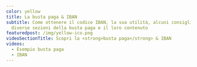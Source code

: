 ```yaml
---
color: yellow
title: La busta paga & IBAN
subtitle: Come ottenere il codice IBAN, la sua utilità, alcuni consigli sulle
  diverse sezioni della busta paga e il loro contenuto
featuredpost: /img/yellow-ico.png
videoSectionTitle: Scopri la <strong>busta paga</strong> & IBAN
videos:
  - Esempio busta paga
  - IBAN
---
```

